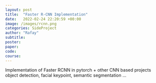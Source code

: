 ```yaml
---
layout: post
title:  "Faster R-CNN Implementation"
date:   2022-02-24 22:20:59 +00:00
image: /images/rcnn.png
categories: SideProject
author: "Rafay"
subtitle: 
poster: 
paper:
code:
course: 
---
```

Implementation of Faster RCNN in pytorch + other CNN based projects object detection, facial keypoint, semantic segmentation ...